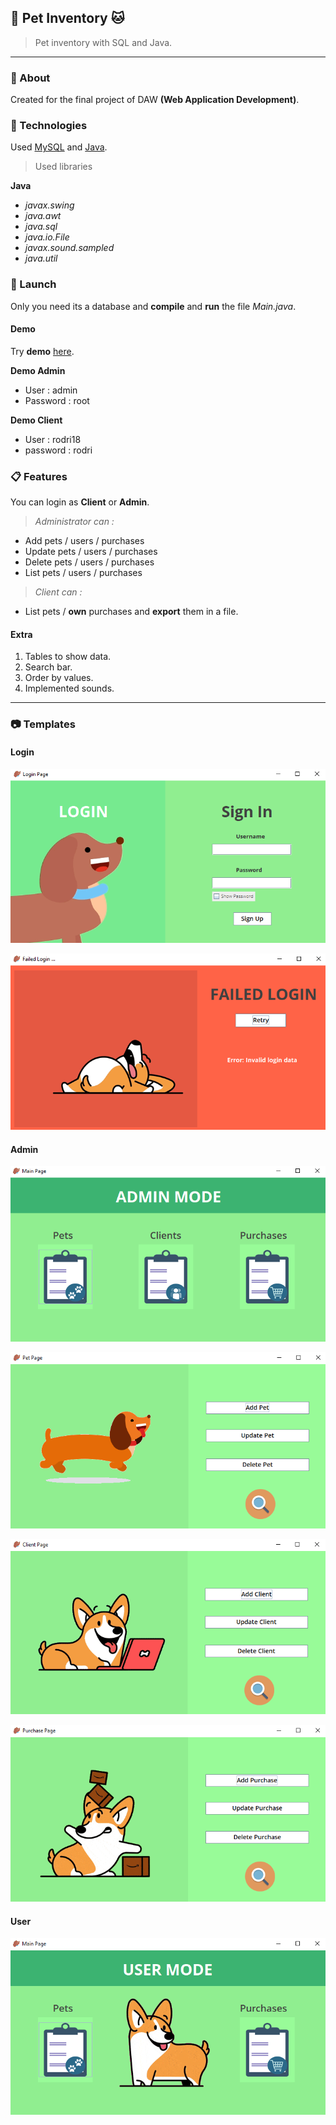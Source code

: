 
## 🐶 Pet Inventory 🐱

 > Pet inventory with SQL and Java.

 ***

### 📄 About 

Created for the final project of DAW **(Web Application Development)**. 

### 🧪 Technologies

Used [MySQL](https://dev.mysql.com/doc/ "MySQL Documentation") and [Java](https://docs.oracle.com/en/java/ "Java Documentation").

> Used libraries

**Java**

* _javax.swing_
* _java.awt_
* _java.sql_
* _java.io.File_
* _javax.sound.sampled_
* _java.util_

### 🚀 Launch

Only you need its a database and **compile** and **run** the file _Main.java_.

#### Demo
Try **demo** [here](https://replit.com/@le4nnt0nn/PetInventoryProject "PIP Demo").

**Demo Admin**
* User : admin
* Password : root

**Demo Client**
* User : rodri18
* password : rodri

### 📋 Features

You can login as **Client** or **Admin**. 

>_Administrator can :_
* Add pets / users / purchases
* Update pets / users / purchases
* Delete pets / users / purchases
* List pets / users / purchases

>_Client can :_
* List pets / **own** purchases and **export** them in a file.

#### Extra

1. Tables to show data.
2. Search bar.
3. Order by values.
4. Implemented sounds.

 ***
### 📷 Templates

#### Login
![LoginPage](./docs/LoginView.png "Login View")

![FailedLogin](./docs/FailedView.png "Failed Login View")

#### Admin

![MainPage](./docs/MainPageView.png "Main Page View")

![PetPage](./docs/PetPageView.png "Pet Page View")

![UserPage](./docs/ClientPageView.png "Client Page View")

![PurchasePage](./docs/PurchasePageView.png "Purchase Page View")

#### User

![MainPageUser](./docs/MainPageUserView.png "Main Page User View")




